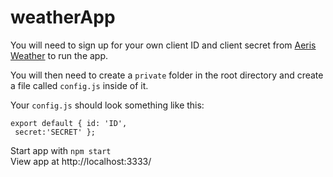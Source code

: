 # weatherApp

You will need to sign up for your own client ID and client secret from [Aeris Weather](http://www.aerisweather.com/support/docs/api/) to run the app.

You will then need to create a `private` folder in the root directory and create a file called `config.js` inside of it.

Your `config.js` should look something like this:

```
export default { id: 'ID',
 secret:'SECRET' };
```

Start app with `npm start`</br>
View app at http://localhost:3333/

